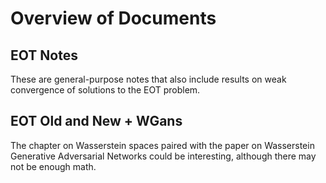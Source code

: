 # Overview of Documents 

## EOT Notes 
These are general-purpose notes that also include results on weak convergence of solutions to the EOT problem. 

## EOT Old and New + WGans 
The chapter on Wasserstein spaces paired with the paper on Wasserstein Generative Adversarial Networks could be interesting, although there may not be enough math. 

